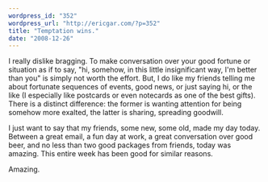 ```yaml
---
wordpress_id: "352"
wordpress_url: "http://ericgar.com/?p=352"
title: "Temptation wins."
date: "2008-12-26"
---
```

I really dislike bragging. To make conversation over your good fortune or situation as if to say, "hi, somehow, in this little insignificant way, I'm better than you" is simply not worth the effort. But, I do like my friends telling me about fortunate sequences of events, good news, or just saying hi, or the like (I especially like postcards or even notecards as one of the best gifts). There is a distinct difference: the former is wanting attention for being somehow more exalted, the latter is sharing, spreading goodwill.

I just want to say that my friends, some new, some old, made my day today. Between a great email, a fun day at work, a great conversation over good beer, and no less than two good packages from friends, today was amazing. This entire week has been good for similar reasons.

Amazing.
